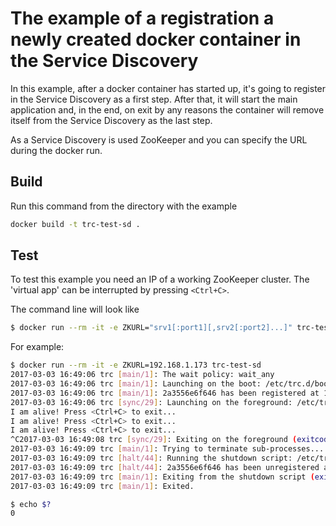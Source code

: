 # The example of a registration a newly created docker container in the Service Discovery

In this example, after a docker container has started up, 
it's going to register in the Service Discovery as a first step. 
After that, it will start the main application and, in the end, on exit by any reasons
the container will remove itself from the Service Discovery as the last step.

As a Service Discovery is used ZooKeeper and you can specify the URL during the docker run.

## Build

Run this command from the directory with the example

```bash
docker build -t trc-test-sd .
```

## Test

To test this example you need an IP of a working ZooKeeper cluster.
The 'virtual app' can be interrupted by pressing `<Ctrl+C>`.

The command line will look like

```bash
$ docker run --rm -it -e ZKURL="srv1[:port1][,srv2[:port2]...]" trc-test-sd
```
For example:

```bash
$ docker run --rm -it -e ZKURL=192.168.1.173 trc-test-sd 
2017-03-03 16:49:06 trc [main/1]: The wait policy: wait_any
2017-03-03 16:49:06 trc [main/1]: Launching on the boot: /etc/trc.d/boot.sd-reg
2017-03-03 16:49:06 trc [main/1]: 2a3556e6f646 has been registered at 192.168.1.173
2017-03-03 16:49:06 trc [sync/29]: Launching on the foreground: /etc/trc.d/sync.app
I am alive! Press <Ctrl+C> to exit...
I am alive! Press <Ctrl+C> to exit...
I am alive! Press <Ctrl+C> to exit...
^C2017-03-03 16:49:08 trc [sync/29]: Exiting on the foreground (exitcode=130): /etc/trc.d/sync.app
2017-03-03 16:49:09 trc [main/1]: Trying to terminate sub-processes...
2017-03-03 16:49:09 trc [halt/44]: Running the shutdown script: /etc/trc.d/halt.sd-unreg
2017-03-03 16:49:09 trc [halt/44]: 2a3556e6f646 has been unregistered at 192.168.1.173
2017-03-03 16:49:09 trc [main/1]: Exiting from the shutdown script (exitcode=0): /etc/trc.d/halt.sd-unreg
2017-03-03 16:49:09 trc [main/1]: Exited.

$ echo $?
0
```
